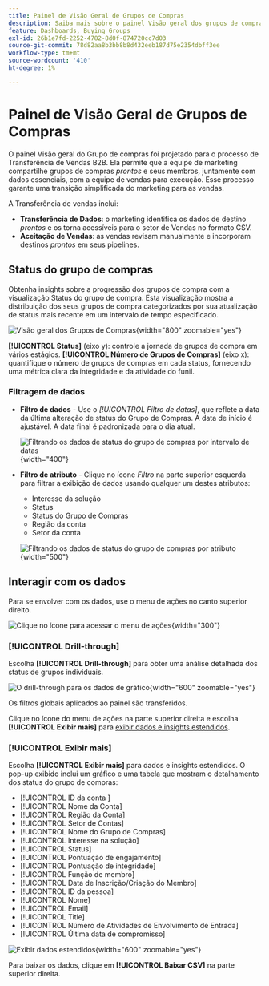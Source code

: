 ```yaml
---
title: Painel de Visão Geral de Grupos de Compras
description: Saiba mais sobre o painel Visão geral dos grupos de compra e como ele permite a transferência de vendas da equipe de marketing.
feature: Dashboards, Buying Groups
exl-id: 26b1e7fd-2252-4782-8d0f-874720cc7d03
source-git-commit: 78d82aa8b3bb8b8d432eeb187d75e2354dbff3ee
workflow-type: tm+mt
source-wordcount: '410'
ht-degree: 1%

---
```


# Painel de Visão Geral de Grupos de Compras

O painel Visão geral do Grupo de compras foi projetado para o processo de Transferência de Vendas B2B. Ela permite que a equipe de marketing compartilhe grupos de compras _prontos_ e seus membros, juntamente com dados essenciais, com a equipe de vendas para execução. Esse processo garante uma transição simplificada do marketing para as vendas.

A Transferência de vendas inclui:

* **Transferência de Dados**: o marketing identifica os dados de destino _prontos_ e os torna acessíveis para o setor de Vendas no formato CSV. 
* **Aceitação de Vendas**: as vendas revisam manualmente e incorporam destinos _prontos_ em seus pipelines.

## Status do grupo de compras

Obtenha insights sobre a progressão dos grupos de compra com a visualização Status do grupo de compra. Esta visualização mostra a distribuição dos seus grupos de compra categorizados por sua atualização de status mais recente em um intervalo de tempo especificado.

![Visão geral dos Grupos de Compras](./assets/buying-groups-overview.png){width="800" zoomable="yes"}

**[!UICONTROL Status]** (eixo y): controle a jornada de grupos de compra em vários estágios.
**[!UICONTROL Número de Grupos de Compras]** (eixo x): quantifique o número de grupos de compras em cada status, fornecendo uma métrica clara da integridade e da atividade do funil.
<!-- To generate a shareable PDF of your current view, click **[!UICONTROL Export]** at the top-right corner of the page. -->

### Filtragem de dados

* **Filtro de dados** - Use o _[!UICONTROL Filtro de datas]_, que reflete a data da última alteração de status do Grupo de Compras. A data de início é ajustável. A data final é padronizada para o dia atual.

  ![Filtrando os dados de status do grupo de compras por intervalo de datas](./assets//buying-group-status-filter-date.png){width="400"}

* **Filtro de atributo** - Clique no ícone _Filtro_ na parte superior esquerda para filtrar a exibição de dados usando qualquer um destes atributos:

   * Interesse da solução
   * Status
   * Status do Grupo de Compras
   * Região da conta
   * Setor da conta
  <!-- * Account's Industry -->

  ![Filtrando os dados de status do grupo de compras por atributo](./assets/buying-group-status-drill-through-filters.png){width="500"}

## Interagir com os dados

Para se envolver com os dados, use o menu de ações no canto superior direito.

![Clique no ícone para acessar o menu de ações](./assets/buying-group-more-menu.png){width="300"}

### [!UICONTROL Drill-through]

Escolha **[!UICONTROL Drill-through]** para obter uma análise detalhada dos status de grupos individuais.

![O drill-through para os dados de gráfico](./assets/buying-group-status-drill-through-view.png){width="600" zoomable="yes"}

Os filtros globais aplicados ao painel são transferidos.

Clique no ícone do menu de ações na parte superior direita e escolha **[!UICONTROL Exibir mais]** para [exibir dados e insights estendidos](#view-more).

### [!UICONTROL Exibir mais]

Escolha **[!UICONTROL Exibir mais]** para dados e insights estendidos. O pop-up exibido inclui um gráfico e uma tabela que mostram o detalhamento dos status do grupo de compras:

* [!UICONTROL ID da conta ]
* [!UICONTROL Nome da Conta]
* [!UICONTROL Região da Conta]
* [!UICONTROL Setor de Contas]
* [!UICONTROL Nome do Grupo de Compras]
* [!UICONTROL Interesse na solução]
* [!UICONTROL Status]
* [!UICONTROL Pontuação de engajamento]
* [!UICONTROL Pontuação de integridade]
* [!UICONTROL Função de membro]
* [!UICONTROL Data de Inscrição/Criação do Membro]
* [!UICONTROL ID da pessoa]
* [!UICONTROL Nome]
* [!UICONTROL Email]
* [!UICONTROL Title]
* [!UICONTROL Número de Atividades de Envolvimento de Entrada]
* [!UICONTROL Última data de compromisso]

![Exibir dados estendidos](./assets/buying-group-status-view-more.png){width="600" zoomable="yes"}

Para baixar os dados, clique em **[!UICONTROL Baixar CSV]** na parte superior direita.
